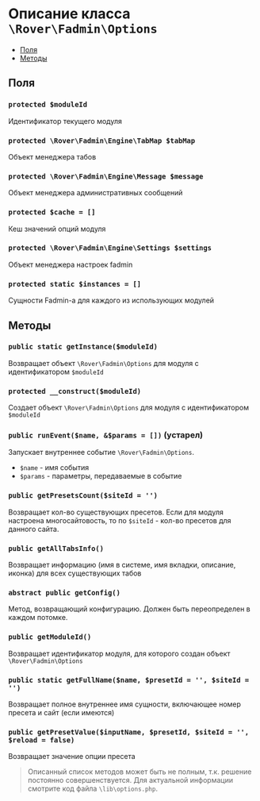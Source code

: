 # Описание класса `\Rover\Fadmin\Options`
* [Поля](#Поля)
* [Методы](#Методы)

## Поля
### `protected $moduleId`
Идентификатор текущего модуля
### `protected \Rover\Fadmin\Engine\TabMap $tabMap`  
Объект менеджера табов
### `protected \Rover\Fadmin\Engine\Message $message` 
Объект менеджера административных сообщений
### `protected $cache = []`
Кеш значений опций модуля
### `protected \Rover\Fadmin\Engine\Settings $settings`
Объект менеджера настроек fadmin
### `protected static $instances = []`
Сущности Fadmin-а для каждого из использующих модулей
## Методы
### `public static getInstance($moduleId)`
Возвращает объект `\Rover\Fadmin\Options` для модуля с идентификатором `$moduleId`
### `protected __construct($moduleId)`
Создает объект `\Rover\Fadmin\Options` для модуля с идентификатором `$moduleId`
### `public runEvent($name, &$params = [])` (устарел)
Запускает внутреннее событие `\Rover\Fadmin\Options`.
* `$name` - имя события
* `$params` - параметры, передаваемые в событие

### `public getPresetsCount($siteId = '')`
Возвращает кол-во существующих пресетов. Если для модуля настроена многосайтовость, то по `$siteId` - кол-во пресетов для данного сайта.
### `public getAllTabsInfo()` 
Возвращает информацию (имя в системе, имя вкладки, описание, иконка) для всех существующих табов
### `abstract public getConfig()`
Метод, возвращающий конфигурацию. Должен быть переопределен в каждом потомке.
### `public getModuleId()`
Возвращает идентификатор модуля, для которого создан объект `\Rover\Fadmin\Options`
### `public static getFullName($name, $presetId = '', $siteId = '')`
Возвращает полное внутреннее имя сущности, включающее номер пресета и сайт (если имеются)
### `public getPresetValue($inputName, $presetId, $siteId = '', $reload = false)`
Возвращает значение опции пресета

> Описанный список методов может быть не полным, т.к. решение постоянно совершенствуется. Для актуальной информации смотрите код файла `\lib\options.php`.

